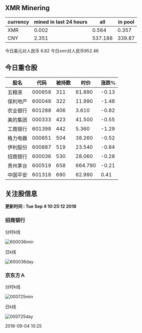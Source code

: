 ## XMR Minering

|currency|mined in last 24 hours|all|in pool|
|---|---|---|---|
|XMR|0.002|0.564|0.357|
|CNY|2.351|537.188|339.87|

今日美元对人民币 6.82	今日xmr对人民币952.46


## 今日重仓股 

|股名|代码|被持数|时价|涨跌%|
|---|---|---|---|---|
|五粮液|000858|311|61.890|-0.13|
|保利地产|600048|322|11.990|-1.48|
|农业银行|601288|406|3.610|-0.82|
|美的集团|000333|423|41.500|-0.55|
|工商银行|601398|442|5.360|-1.29|
|格力电器|000651|504|38.260|-0.52|
|伊利股份|600887|519|23.540|-0.84|
|招商银行|600036|530|28.060|-0.28|
|贵州茅台|600519|658|664.790|-0.21|
|中国平安|601318|690|62.990|0.41|

## 关注股信息
**更新时间 : Tue Sep  4 10:25:12 2018**
### 招商银行 
分时k线

![600036min](http://image.sinajs.cn/newchart/min/n/sh600036.gif)

日k线

![600036day](http://image.sinajs.cn/newchart/daily/n/sh600036.gif)

### 京东方Ａ 
分时k线

![000725min](http://image.sinajs.cn/newchart/min/n/sz000725.gif)

日k线

![000725day](http://image.sinajs.cn/newchart/daily/n/sz000725.gif)

2018-09-04 10:25